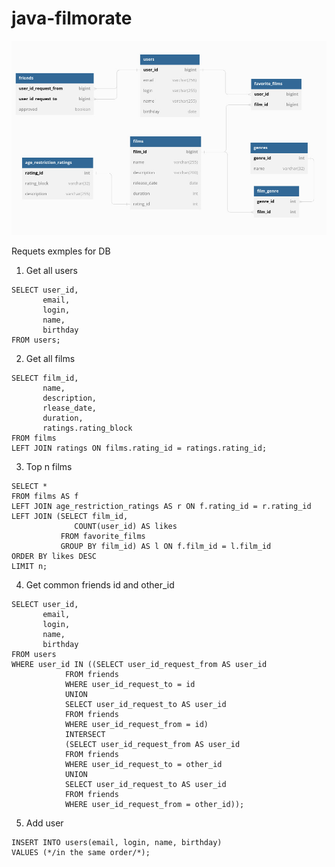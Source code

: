 # java-filmorate

![ER-diagramm](https://github.com/tonasd/java-filmorate/blob/3a7ca63d8c2e59214afd3e855f1e427e7c56bfd0/Filmorate%20ER-diagram.jpg)

Requets exmples for DB

1. Get all users
```
SELECT user_id,
       email,
       login,
       name,
       birthday
FROM users;
```

2. Get all films
```
SELECT film_id,
       name,
       description,
       rlease_date,
       duration,
       ratings.rating_block
FROM films
LEFT JOIN ratings ON films.rating_id = ratings.rating_id;
```

3. Top n films
```
SELECT *
FROM films AS f
LEFT JOIN age_restriction_ratings AS r ON f.rating_id = r.rating_id
LEFT JOIN (SELECT film_id,
              COUNT(user_id) AS likes
           FROM favorite_films
           GROUP BY film_id) AS l ON f.film_id = l.film_id
ORDER BY likes DESC
LIMIT n;
```

4. Get common friends id and other_id
```
SELECT user_id,
       email,
       login,
       name,
       birthday
FROM users
WHERE user_id IN ((SELECT user_id_request_from AS user_id
            FROM friends
            WHERE user_id_request_to = id
            UNION
            SELECT user_id_request_to AS user_id
            FROM friends
            WHERE user_id_request_from = id)
            INTERSECT
            (SELECT user_id_request_from AS user_id
            FROM friends
            WHERE user_id_request_to = other_id
            UNION
            SELECT user_id_request_to AS user_id
            FROM friends
            WHERE user_id_request_from = other_id));
```
5. Add user
```
INSERT INTO users(email, login, name, birthday)
VALUES (*/in the same order/*);
```
